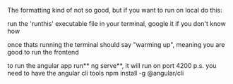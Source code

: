 The formatting kind of not so good, but if you want to run on local do this:

run the 'runthis' executable file in your terminal, google it if you don't know how

once thats running the terminal should say "warming up", meaning you are good to run the frontend

to run the angular app run** ng serve**, it will run on port 4200
p.s. you need to have the angular cli tools
npm install -g @angular/cli



